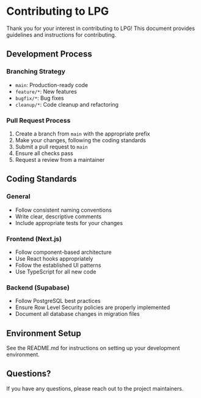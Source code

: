# Contributing to LPG

Thank you for your interest in contributing to LPG! This document provides guidelines and instructions for contributing.

## Development Process

### Branching Strategy
- `main`: Production-ready code
- `feature/*`: New features
- `bugfix/*`: Bug fixes
- `cleanup/*`: Code cleanup and refactoring

### Pull Request Process
1. Create a branch from `main` with the appropriate prefix
2. Make your changes, following the coding standards
3. Submit a pull request to `main`
4. Ensure all checks pass
5. Request a review from a maintainer

## Coding Standards

### General
- Follow consistent naming conventions
- Write clear, descriptive comments
- Include appropriate tests for your changes

### Frontend (Next.js)
- Follow component-based architecture
- Use React hooks appropriately
- Follow the established UI patterns
- Use TypeScript for all new code

### Backend (Supabase)
- Follow PostgreSQL best practices
- Ensure Row Level Security policies are properly implemented
- Document all database changes in migration files

## Environment Setup
See the README.md for instructions on setting up your development environment.

## Questions?
If you have any questions, please reach out to the project maintainers.
